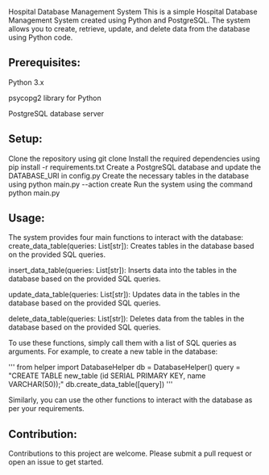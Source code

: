 Hospital Database Management System
This is a simple Hospital Database Management System created using Python and PostgreSQL. The system allows you to create, retrieve, update, and delete data from the database using Python code.

## Prerequisites:
Python 3.x


psycopg2 library for Python


PostgreSQL database server

## Setup:
Clone the repository using git clone <repository URL>
Install the required dependencies using pip install -r requirements.txt
Create a PostgreSQL database and update the DATABASE_URI in config.py
Create the necessary tables in the database using python main.py --action create
Run the system using the command python main.py
  
## Usage:
The system provides four main functions to interact with the database:
create_data_table(queries: List[str]): Creates tables in the database based on the provided SQL queries.
  
  
insert_data_table(queries: List[str]): Inserts data into the tables in the database based on the provided SQL queries.
  
  
update_data_table(queries: List[str]): Updates data in the tables in the database based on the provided SQL queries.
  
  
delete_data_table(queries: List[str]): Deletes data from the tables in the database based on the provided SQL queries.
  
  
To use these functions, simply call them with a list of SQL queries as arguments. For example, to create a new table in the database:
  
'''
from helper import DatabaseHelper
db = DatabaseHelper()
query = "CREATE TABLE new_table (id SERIAL PRIMARY KEY, name VARCHAR(50));"
db.create_data_table([query])
'''  
  
Similarly, you can use the other functions to interact with the database as per your requirements.
  
## Contribution:
Contributions to this project are welcome. Please submit a pull request or open an issue to get started.
